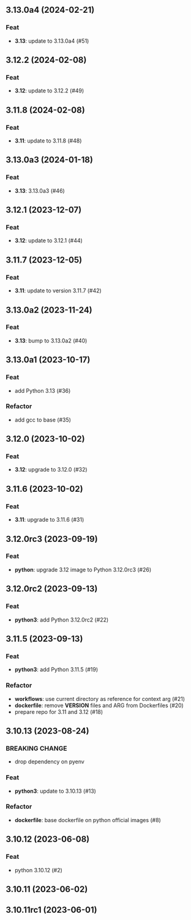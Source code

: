 ## 3.13.0a4 (2024-02-21)

### Feat

- **3.13**: update to 3.13.0a4 (#51)

## 3.12.2 (2024-02-08)

### Feat

- **3.12**: update to 3.12.2 (#49)

## 3.11.8 (2024-02-08)

### Feat

- **3.11**: update to 3.11.8 (#48)

## 3.13.0a3 (2024-01-18)

### Feat

- **3.13**: 3.13.0a3 (#46)

## 3.12.1 (2023-12-07)

### Feat

- **3.12**: update to 3.12.1 (#44)

## 3.11.7 (2023-12-05)

### Feat

- **3.11**: update to version 3.11.7 (#42)

## 3.13.0a2 (2023-11-24)

### Feat

- **3.13**: bump to 3.13.0a2 (#40)

## 3.13.0a1 (2023-10-17)

### Feat

- add Python 3.13 (#36)

### Refactor

- add gcc to base (#35)

## 3.12.0 (2023-10-02)

### Feat

- **3.12**: upgrade to 3.12.0 (#32)

## 3.11.6 (2023-10-02)

### Feat

- **3.11**: upgrade to 3.11.6 (#31)

## 3.12.0rc3 (2023-09-19)

### Feat

- **python**: upgrade 3.12 image to Python 3.12.0rc3 (#26)

## 3.12.0rc2 (2023-09-13)

### Feat

- **python3**: add Python 3.12.0rc2 (#22)

## 3.11.5 (2023-09-13)

### Feat

- **python3**: add Python 3.11.5 (#19)

### Refactor

- **workflows**: use current directory as reference for context arg (#21)
- **dockerfile**: remove __VERSION__ files and ARG from Dockerfiles (#20)
- prepare repo for 3.11 and 3.12 (#18)

## 3.10.13 (2023-08-24)

### BREAKING CHANGE

- drop dependency on pyenv

### Feat

- **python3**: update to 3.10.13 (#13)

### Refactor

- **dockerfile**: base dockerfile on python official images (#8)

## 3.10.12 (2023-06-08)

### Feat

- python 3.10.12 (#2)

## 3.10.11 (2023-06-02)

## 3.10.11rc1 (2023-06-01)
